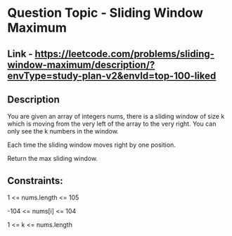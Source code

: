 # Question Topic - Sliding Window Maximum


## Link - https://leetcode.com/problems/sliding-window-maximum/description/?envType=study-plan-v2&envId=top-100-liked


## Description

You are given an array of integers nums, there is a sliding window of size k which is moving from the very left of the array to the very right. You can only see the k numbers in the window.

Each time the sliding window moves right by one position.

Return the max sliding window.

## Constraints:

1 <= nums.length <= 105

-104 <= nums[i] <= 104

1 <= k <= nums.length
 
